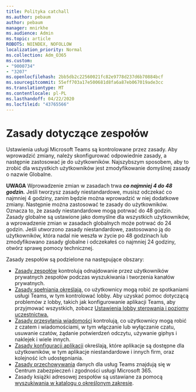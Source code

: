 ```yaml
---
title: Polityka catchall
ms.author: pebaum
author: pebaum
manager: mnirkhe
ms.audience: Admin
ms.topic: article
ROBOTS: NOINDEX, NOFOLLOW
localization_priority: Normal
ms.collection: Adm_O365
ms.custom:
- "9000734"
- "3207"
ms.openlocfilehash: 2bb5db2c22560021fc82e9778d237d6b70884bcf
ms.sourcegitcommit: 55eff703a17e500681d8fa6a87eb067019ade3cc
ms.translationtype: MT
ms.contentlocale: pl-PL
ms.lasthandoff: 04/22/2020
ms.locfileid: "43765566"
---
```

# <a name="teams-policies"></a>Zasady dotyczące zespołów

Ustawienia usługi Microsoft Teams są kontrolowane przez zasady. Aby wprowadzić zmiany, należy skonfigurować odpowiednie zasady, a następnie zastosować je do użytkowników. Najszybszym sposobem, aby to zrobić dla wszystkich użytkowników jest zmodyfikowanie domyślnej zasady o nazwie Globalne. 

**UWAGA** Wprowadzenie zmian w zasadach trwa ***co najmniej 4 do 48 godzin.*** Jeśli tworzysz zasady niestandardowe, musisz odczekać co najmniej 4 godziny, zanim będzie można wprowadzić w niej dodatkowe zmiany. Następnie można zastosować te zasady do użytkowników. Oznacza to, że zasady niestandardowe mogą potrwać do 48 godzin. Zasady globalne są ustawione jako domyślne dla wszystkich użytkowników, a wprowadzenie zmian w zasadach globalnych może potrwać do 24 godzin. Jeśli utworzono zasady niestandardowe, zastosowano ją do użytkowników, która nadal nie weszła w życie po 48 godzinach lub zmodyfikowano zasady globalne i odczekałeś co najmniej 24 godziny, otwórz sprawę pomocy technicznej.

Zasady zespołów są podzielone na następujące obszary:

- [Zasady zespołów](https://docs.microsoft.com/MicrosoftTeams/teams-policies) kontrolują odnajdowanie przez użytkowników prywatnych zespołów podczas wyszukiwania i tworzenia kanałów prywatnych.  
- [Zasady spełniania określają,](https://docs.microsoft.com/microsoftteams/meeting-policies-in-teams) co użytkownicy mogą robić ze spotkaniami usługi Teams, w tym kontrolować lobby. Aby uzyskać pomoc dotyczącą problemów z lobby, takich jak konfigurowanie aplikacji Teams, aby przyjmować wszystkich, zobacz [Ustawienia lobby sterowania i poziomy uczestnictwa.](https://docs.microsoft.com/alchemyinsights/bypass-lobby)
- [Zasady przesyłania wiadomości](https://docs.microsoft.com/microsoftteams/messaging-policies-in-teams) kontrolują, co użytkownicy mogą robić z czatem i wiadomościami, w tym włączanie lub wyłączanie czatu, usuwanie czatów, żądanie potwierdzeń odczytu, używanie giphys i naklejek i wiele innych.
- [Zasady konfiguracji aplikacji](https://docs.microsoft.com/MicrosoftTeams/teams-app-setup-policies) określają, które aplikacje są dostępne dla użytkowników, w tym aplikacje niestandardowe i innych firm, oraz kolejność ich udostępniania.  
- [Zasady przechowywania](https://docs.microsoft.com/microsoftteams/retention-policies) danych dla usług Teams znajdują się w Centrum zabezpieczeń i zgodności usługi Microsoft 365.
- Zasady książki adresowej zespołów są ustawiane za pomocą [wyszukiwania w katalogu o określonym zakresie](https://docs.microsoft.com/MicrosoftTeams/teams-scoped-directory-search).